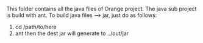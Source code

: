 This folder contains all the java files of Orange project.
The java sub project is build with ant.
To build java files --> jar, just do as follows:
1. cd /path/to/here
2. ant 
then the dest jar will generate to ../out/jar
